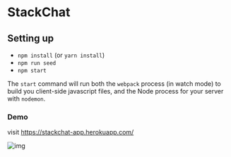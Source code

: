 # StackChat

## Setting up

* `npm install` (or `yarn install`)
* `npm run seed`
* `npm start`

The `start` command will run both the `webpack` process (in watch mode) to build you client-side javascript files, and the Node process for your server with `nodemon`.
### Demo
visit https://stackchat-app.herokuapp.com/

![img](stackchat.gif)
